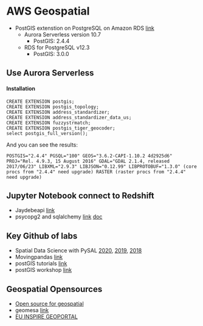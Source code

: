 # AWS Geospatial

* PostGIS extenstion on PostgreSQL on Amazon RDS [link](https://docs.aws.amazon.com/AmazonRDS/latest/UserGuide/CHAP_PostgreSQL.html#PostgreSQL.Concepts.General.FeatureSupport.Extensions.101x)
    * Aurora Serverless version 10.7
        * PostGIS: 2.4.4
    * RDS for PostgreSQL v12.3
        * PostGIS: 3.0.0

## Use Aurora Serverless

#### Installation

```
CREATE EXTENSION postgis;
CREATE EXTENSION postgis_topology;
CREATE EXTENSION address_standardizer;
CREATE EXTENSION address_standardizer_data_us;
CREATE EXTENSION fuzzystrmatch;
CREATE EXTENSION postgis_tiger_geocoder;
select postgis_full_version();
```

And you can see the results:
```
POSTGIS="2.4.4" PGSQL="100" GEOS="3.6.2-CAPI-1.10.2 4d2925d6" PROJ="Rel. 4.9.3, 15 August 2016" GDAL="GDAL 2.1.4, released 2017/06/23" LIBXML="2.9.3" LIBJSON="0.12.99" LIBPROTOBUF="1.3.0" (core procs from "2.4.4" need upgrade) RASTER (raster procs from "2.4.4" need upgrade)
```

## Jupyter Notebook connect to Redshift

* Jaydebeapi [link](https://dwgeek.com/connect-postgresql-using-python-and-jdbc-driver-example.html/)
* psycopg2 and sqlalchemy [link](https://stackoverflow.com/questions/38937162/how-to-connect-jupyter-ipython-notebook-to-amazon-redshift) [doc](https://www.psycopg.org/docs/)

## Key Github of labs

* Spatial Data Science with PySAL [2020](https://github.com/knaaptime/pysal-scipy20), [2019](https://github.com/pysal/scipy2019-intermediate-gds), [2018](https://github.com/geopandas/scipy2018-geospatial-data)
* Movingpandas [link](https://github.com/anitagraser/movingpandas)
* postGIS tutorials [link](https://learn.crunchydata.com/postgis/)
* postGIS workshop [link](https://postgis.net/workshops/postgis-intro/)

## Geospatial Opensources
* [Open source for geospatial](https://github.com/inspire-helsinki-2019/challenge/issues/14)
* geomesa [link](https://www.geomesa.org/)
* [EU INSPIRE GEOPORTAL](https://inspire-geoportal.ec.europa.eu/)